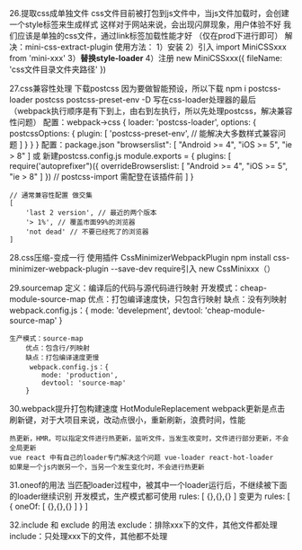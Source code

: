 





26.提取css成单独文件
    css文件目前被打包到js文件中，当js文件加载时，会创建一个style标签来生成样式
    这样对于网站来说，会出现闪屏现象，用户体验不好
    我们应该是单独的css文件，通过link标签加载性能才好
    （仅在prod下进行即可）
    解决：mini-css-extract-plugin
    使用方法：
        1）安装
        2）引入 import MiniCSSxxx from 'mini-xxx'
        3）**替换style-loader**
        4）注册 new MiniCSSxxx({
            fileName: 'css文件目录文件夹路径'
        })
    
27.css兼容性处理
    下载postcss 因为要做智能预设，所以下载 npm i postcss-loader postcss postcss-preset-env -D
    写在css-loader处理器的最后（webpack执行顺序是有下到上，由右到左执行，所以先处理postcss，解决兼容性问题）
    配置：webpack->css
    {
        loader: 'postcss-loader',
        options: {
            postcssOptions: {
                plugin: [
                    'postcss-preset-env', // 能解决大多数样式兼容问题
                ]
            }
        }
    }
    配置：package.json
    "browserslist": [
        "Android >= 4",
        "iOS >= 5",
        "ie > 8"
    ]
    或
    新建postcss.config.js
    module.exports = {
        plugins: [
            require('autoprefixer")({
                overrideBrowserslist: [
                    "Android >= 4",
                    "iOS >= 5",
                    "ie > 8"
                ]
            })
            // postcss-import 需配登在该插件前
        ]
    }

    // 通常兼容性配置 做交集
    [
        'last 2 version', // 最近的两个版本
        '> 1%', // 覆盖市面99%的浏览器
        'not dead' // 不要已经死了的浏览器
    ]

28.css压缩-变成一行
    使用插件 CssMinimizerWebpackPlugin
    npm install css-minimizer-webpack-plugin --save-dev
    require引入
    new CssMinixxx（）

29.sourcemap
    定义：编译后的代码与源代码进行映射
    开发模式：cheap-module-source-map
        优点：打包编译速度快，只包含行映射
        缺点：没有列映射
        webpack.config.js：{
            mode: 'develepment',
            devtool: 'cheap-module-source-map'
        }
    
    生产模式：source-map
        优点：包含行/列映射
        缺点：打包编译速度更慢
         webpack.config.js：{
            mode: 'production',
            devtool: 'source-map'
        }

30.webpack提升打包构建速度
    HotModuleReplacement
    webpack更新是点击刷新键，对于大项目来说，改动点很小，重新刷新，浪费时间，性能

    热更新，HMR，可以指定文件进行热更新，监听文件，当发生改变时，文件进行部分更新，不会全局更新
    vue react 中有自己的loader专门解决这个问题 vue-loader react-hot-loader
    如果是一个js内嵌另一个，当另一个发生变化时，不会进行热更新

31.oneof的用法
    当匹配loader过程中，被其中一个loader运行后，不继续被下面的loader继续识别
    开发模式，生产模式都可使用
    rules: [
        {},{},{}
    ]
    变更为
    rules: [
        {
            oneOf: [
                {},{},{}
            ]
        }
    ]

32.include 和 exclude 的用法
    exclude：排除xxx下的文件，其他文件都处理
    include：只处理xxx下的文件，其他都不处理
    







